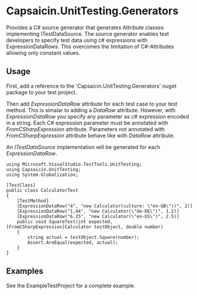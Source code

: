 # Capsaicin.UnitTesting.Generators
Provides a C# source generator that generates Attribute classes implementing ITestDataSource. The source generator enables test developers to specify test data using c# expressions with ExpressionDataRows. This overcomes the limitation of C#-Attributes allowing only constant values.

## Usage
First, add a reference to the 'Capsaicin.UnitTesting.Generators' nuget package to your test project.

Then add *ExpressionDataRow* attribute for each test case to your test method. This is simalar to adding a *DataRow* attribute.
However, with *ExpressionDataRow* you specify any parameter as c# expression encoded in a string. Each C# expression parameter must be annotated with *FromCSharpExpression* attribute. Parameters not annotated with *FromCSharpExpression* attribute behave like with *DataRow* attribute.

An *ITestDataSource* implementation will be generated for each *ExpressionDataRow*.
```
using Microsoft.VisualStudio.TestTools.UnitTesting;
using Capsaicin.UnitTesting;
using System.Globalization;

[TestClass]
public class CalculatorTest
{
    [TestMethod]
    [ExpressionDataRow("4", "new Calculator(culture: \"en-GB\"))", 2)]
    [ExpressionDataRow("1,44", "new Calculator(\"de-DE\")", 1.2)]
    [ExpressionDataRow("6.25", "new Calculator(\"en-US\")", 2.5)]
    public void SquareTest(int expected, [FromCSharpExpression]Calculator testObject, double number)
    {
        string actual = testObject.Square(number);
        Assert.AreEqual(expected, actual);
    }
}
```

## Examples
See the ExampleTestProject for a complete example.

